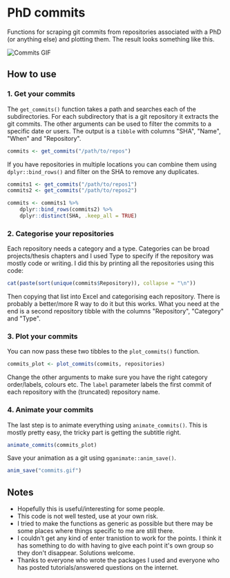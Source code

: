 # PhD commits

Functions for scraping git commits from repositories associated with a PhD (or
anything else) and plotting them. The result looks something like this.

![Commits GIF](phd-commits.gif)

## How to use

### 1. Get your commits

The `get_commits()` function takes a path and searches each of the
subdirectories. For each subdirectory that is a git repository it extracts
the git commits. The other arguments can be used to filter the commits to
a specific date or users. The output is a `tibble` with columns "SHA", "Name",
"When" and "Repository".

```r
commits <- get_commits("/path/to/repos")
```

If you have repositories in multiple locations you can combine them using
`dplyr::bind_rows()` and filter on the SHA to remove any duplicates.

```r
commits1 <- get_commits("/path/to/repos1")
commits2 <- get_commits("/path/to/repos2")

commits <- commits1 %>%
    dplyr::bind_rows(commits2) %>%
    dplyr::distinct(SHA, .keep_all = TRUE)
```

### 2. Categorise your repositories

Each repository needs a category and a type. Categories can be broad
projects/thesis chapters and I used Type to specify if the repository was
mostly code or writing. I did this by printing all the repositories using this
code:

```r
cat(paste(sort(unique(commits$Repository)), collapse = "\n"))
```

Then copying that list into Excel and categorising each repository. There is
probably a better/more R way to do it but this works. What you need at the end
is a second repository tibble with the columns "Repository", "Category" and
"Type".

### 3. Plot your commits

You can now pass these two tibbles to the `plot_commits()` function.

```r
commits_plot <- plot_commits(commits, repositories)
```

Change the other arguments to make sure you have the right category
order/labels, colours etc. The `label` parameter labels the first commit of
each repository with the (truncated) repository name.

### 4. Animate your commits

The last step is to animate everything using `animate_commits()`. This is
mostly pretty easy, the tricky part is getting the subtitle right.

```r
animate_commits(commits_plot)
```

Save your animation as a git using `gganimate::anim_save()`.

```r
anim_save("commits.gif")
```

## Notes

* Hopefully this is useful/interesting for some people.
* This code is not well tested, use at your own risk.
* I tried to make the functions as generic as possible but there may be some
  places where things specific to me are still there.
* I couldn't get any kind of enter tranistion to work for the points. I think
  it has something to do with having to give each point it's own group so they
  don't disappear. Solutions welcome.
* Thanks to everyone who wrote the packages I used and everyone who has posted
  tutorials/answered questions on the internet.
